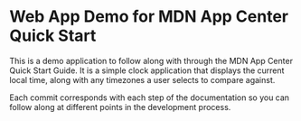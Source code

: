 # Web App Demo for MDN App Center Quick Start

This is a demo application to follow along with through the MDN App Center Quick Start Guide. It is a simple clock application that displays the current local time, along with any timezones a user selects to compare against.

Each commit corresponds with each step of the documentation so you can follow along at different points in the development process.
